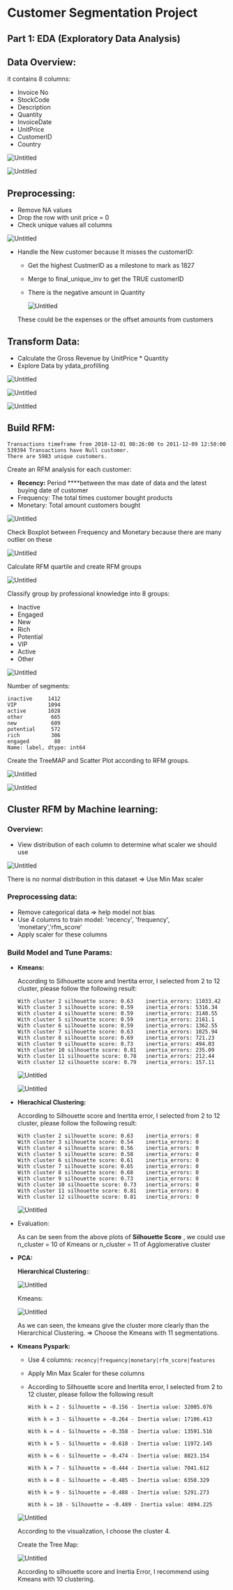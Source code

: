 # Customer Segmentation Project

## Part 1: EDA (Exploratory Data Analysis)

## **Data Overview:**

 it contains 8 columns: 

- Invoice No
- StockCode
- Description
- Quantity
- InvoiceDate
- UnitPrice
- CustomerID
- Country

![Untitled](Report/image/Untitled.png)

![Untitled](Report/image/Untitled%201.png)

## **Preprocessing:**

- Remove NA values
- Drop the row with unit price = 0
- Check unique values all columns

![Untitled](Report/image/Untitled%202.png)

- Handle the New customer because It misses the customerID:
    - Get the highest CustmerID as a milestone to mark as 1827
    - Merge to final_unique_inv to get the TRUE customerID
    - There is the negative amount in Quantity
        
        ![Untitled](Report/image/Untitled%203.png)
        
    
    These could be the expenses or the offset amounts from customers
    

## Transform Data:

- Calculate the Gross Revenue by UnitPrice * Quantity
- Explore Data by ydata_profilling

![Untitled](Report/image/Untitled%204.png)

![Untitled](Report/image/Untitled%205.png)

![Untitled](Report/image/Untitled%206.png)

## Build RFM:

```
Transactions timeframe from 2010-12-01 08:26:00 to 2011-12-09 12:50:00
539394 Transactions have Null customer.
There are 5983 unique customers.
```

Create an RFM analysis for each customer:

- **Recency:** Period ****between the max date of data and the latest buying date of customer
- Frequency: The total times customer bought products
- Monetary: Total amount customers bought

![Untitled](Customer%20Segmentation%20Project%209a22949cefe9450ab36ba13b33dc58b7/Untitled%207.png)

Check Boxplot between Frequency and Monetary because there are many outlier on these

![Untitled](Customer%20Segmentation%20Project%209a22949cefe9450ab36ba13b33dc58b7/Untitled%208.png)

Calculate RFM quartile and create RFM groups

![Untitled](Customer%20Segmentation%20Project%209a22949cefe9450ab36ba13b33dc58b7/Untitled%209.png)

Classify group by professional knowledge into 8 groups:

- Inactive
- Engaged
- New
- Rich
- Potential
- VIP
- Active
- Other

![Untitled](Customer%20Segmentation%20Project%209a22949cefe9450ab36ba13b33dc58b7/Untitled%2010.png)

Number of segments:

```
inactive     1412
VIP          1094
active       1028
other         665
new           609
potential     572
rich          306
engaged        80
Name: label, dtype: int64
```

Create the TreeMAP and Scatter Plot according to RFM groups.

![Untitled](Customer%20Segmentation%20Project%209a22949cefe9450ab36ba13b33dc58b7/Untitled%2011.png)

![Untitled](Customer%20Segmentation%20Project%209a22949cefe9450ab36ba13b33dc58b7/Untitled%2012.png)

## Cluster RFM by Machine learning:

### **Overview:**

- View distribution of each column to determine what scaler we should use

![Untitled](Report/image/Untitled%2013.png)

There is no normal distribution in this dataset => Use Min Max scaler

### **Preprocessing data:**

- Remove categorical data => help model not bias
- Use 4 columns to train model: 'recency', 'frequency', 'monetary','rfm_score’
- Apply scaler for these columns

### **Build Model and Tune Params:**

- **Kmeans:**
    
    According to Silhouette score and Inertita error, I selected from 2 to 12 cluster, please follow the following result:
    
    ```
    With cluster 2 silhouette score: 0.63	 inertia_errors: 11033.42
    With cluster 3 silhouette score: 0.59	 inertia_errors: 5316.34
    With cluster 4 silhouette score: 0.59	 inertia_errors: 3140.55
    With cluster 5 silhouette score: 0.59	 inertia_errors: 2161.1
    With cluster 6 silhouette score: 0.59	 inertia_errors: 1362.55
    With cluster 7 silhouette score: 0.63	 inertia_errors: 1025.94
    With cluster 8 silhouette score: 0.69	 inertia_errors: 721.23
    With cluster 9 silhouette score: 0.73	 inertia_errors: 494.03
    With cluster 10 silhouette score: 0.81	 inertia_errors: 235.09
    With cluster 11 silhouette score: 0.78	 inertia_errors: 212.44
    With cluster 12 silhouette score: 0.79	 inertia_errors: 157.11
    ```
    
    ![Untitled](Report/image/Untitled%2014.png)
    
    ![Untitled](Report/image/Untitled%2015.png)
    
- **Hierachical Clustering:**
    
    According to Silhouette score and Inertita error, I selected from 2 to 12 cluster, please follow the following result:
    
    ```
    With cluster 2 silhouette score: 0.63	 inertia_errors: 0
    With cluster 3 silhouette score: 0.54	 inertia_errors: 0
    With cluster 4 silhouette score: 0.56	 inertia_errors: 0
    With cluster 5 silhouette score: 0.58	 inertia_errors: 0
    With cluster 6 silhouette score: 0.61	 inertia_errors: 0
    With cluster 7 silhouette score: 0.65	 inertia_errors: 0
    With cluster 8 silhouette score: 0.68	 inertia_errors: 0
    With cluster 9 silhouette score: 0.73	 inertia_errors: 0
    With cluster 10 silhouette score: 0.73	 inertia_errors: 0
    With cluster 11 silhouette score: 0.81	 inertia_errors: 0
    With cluster 12 silhouette score: 0.81	 inertia_errors: 0
    ```
    
    ![Untitled](Customer%20Segmentation%20Project%209a22949cefe9450ab36ba13b33dc58b7/Untitled%2016.png)
    
- Evaluation:
    
    As can be seen from the above plots of **Silhouette Score** , we could use n_cluster = 10 of Kmeans or n_cluster = 11 of Agglomerative cluster
    
- **PCA:**
    
    **Hierarchical Clustering:**:
    
    ![Untitled](Report/image/Untitled%2017.png)
    
    Kmeans:
    
    ![Untitled](Report/image/Untitled%2018.png)
    
    As we can seen, the kmeans give the cluster more clearly than the Hierarchical Clustering. ⇒ Choose the Kmeans with 11 segmentations.
    
- **Kmeans Pyspark:**
    - Use 4 columns: `recency|frequency|monetary|rfm_score|features`
    - Apply Min Max Scaler for these columns
    - According to Silhouette score and Inertita error, I selected from 2 to 12 cluster, please follow the following result
        
        ```
        With k = 2 - Silhouette = -0.156 - Inertia value: 32005.076
        
        With k = 3 - Silhouette = -0.264 - Inertia value: 17106.413
        
        With k = 4 - Silhouette = -0.358 - Inertia value: 13591.516
        
        With k = 5 - Silhouette = -0.618 - Inertia value: 11972.145
        
        With k = 6 - Silhouette = -0.474 - Inertia value: 8823.154
        
        With k = 7 - Silhouette = -0.444 - Inertia value: 7041.612
        
        With k = 8 - Silhouette = -0.405 - Inertia value: 6350.329
        
        With k = 9 - Silhouette = -0.488 - Inertia value: 5291.273
        
        With k = 10 - Silhouette = -0.489 - Inertia value: 4894.225
        
        ```
        
    
    ![Untitled](Report/image/Untitled%2019.png)
    
    According to the visualization, I choose the cluster 4.
    
    Create the Tree Map:
    
    ![Untitled](Report/image/Untitled%2020.png)
    
    According to silhouette score and Inertia Error, I recommend using Kmeans with 10 clustering.